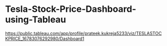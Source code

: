 # Tesla-Stock-Price-Dashboard-using-Tableau
https://public.tableau.com/app/profile/prateek.kukreja5233/viz/TESLASTOCKPRICE_16783076292980/Dashboard1
